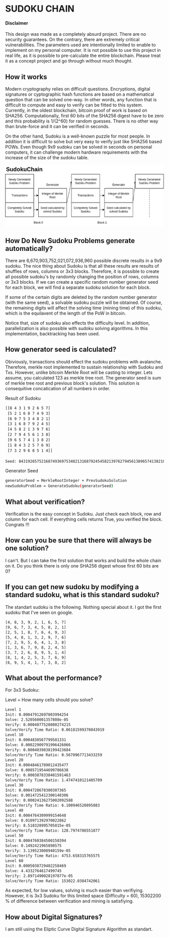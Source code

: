 # SUDOKU CHAIN

#### Disclaimer

This design was made as a completely absurd project.
There are no security guarantees.
On the contrary, there are extremely critical vulnerabilities.
The parameters used are intentionally limited to enable to implement on my personal computer. It is not possible to use this project in real life, as it is possible to pre-calculate the entire blockchain. Please treat it as a concept project and go through without much thought.

## How it works

Modern cryptography relies on difficult questions. Encryptions, digital signatures or cyptographic hash functions are based on a mathematical question that can be solved one-way. In other words, any function that is difficult to compute and easy to verify can be fitted to this system. Currently, in the oldest blockchain, bitcoin proof of work is based on SHA256. Computationally, first 60 bits of the SHA256 digest have to be zero and this probability is 1/(2^60) for random guesses. There is no other way than brute-force and it can be verified in seconds.

On the other hand, Sudoku is a well-known puzzle for most people. In addition it is difficult to solve but very easy to verify just like SHA256 based POWs. Even though 9x9 sudoku can be solved in seconds on personal computers, it can challenge modern hardware requirements with the increase of the size of the sudoku table.

![how-it-works](SudokuChain.png)

## How Do New Sudoku Problems generate automatically?

There are 6,670,903,752,021,072,936,960 possible discrete results in a 9x9 sudoku. The nice thing about Sudoku is that all these results are results of shuffles of rows, columns or 3x3 blocks. Therefore, it is possible to create all possible sudoku's by randomly changing the position of rows, columns or 3x3 blocks. If we can create a specific random number generator seed for each block, we will find a separate sudoku solution for each block.

If some of the certain digits are deleted by the random number generator (with the same seed), a solvable sudoku puzzle will be obtained. Of course, the remaining digits will affect the solving time (mining time) of this sudoku, which is the equilavent of the length of the PoW in bitcoin.

Notice that, size of sudoku also effects the difficulty level. In addition, parallelization is also possible with sudoku solving algorithms. In this implementation, backtracking has been used.

## How generator seed is calculated?

Obiviously, transactions should effect the sudoku problems with avalanche. Therefore, merkle root implemented to sustain relationship with Sudoku and Txs. However, unlike bitcoin Merkle Root will be casting to integer.
Lets assume, you calculated 123 as merkle tree root. The generator seed is sum of merkle tree root and previous block's solution. This solution is consequitive concatication of all numbers in order.

Result of Sudoku

```bash
[[8 4 3 1 9 2 6 5 7]
 [5 2 1 6 8 7 4 9 3]
 [6 9 7 5 3 4 8 2 1]
 [3 1 6 8 7 9 2 4 5]
 [4 5 8 2 1 3 9 7 6]
 [2 7 9 4 5 6 1 3 8]
 [9 6 5 7 4 1 3 8 2]
 [1 8 4 3 2 5 7 6 9]
 [7 3 2 9 6 8 5 1 4]]

Seed: 843192657521687493697534821316879245458213976279456138965741382184325769732968514

```

Generator Seed

```bash
generatorSeed = MerkleRootInteger + PrevSudokuSolution
newSudokuProblem = GenerateSudoku(generatorSeed)
```

## What about verification?

Verification is the easy concept in Sudoku. Just check each block, row and column for each cell. If everything cells returns True, you verified the block. Congrats !!!

## How can you be sure that there will always be one solution?

I can't. But I can take the first solution that works and build the whole chain on it. Do you think there is only one SHA256 digest whose first 60 bits are 0?

## If you can get new sudoku by modifying a standard sudoku, what is this standard sudoku?

The standart sudoku is the following. Nothing special about it. I got the first sudoku that I've seen on google.

```
[4, 8, 3, 9, 2, 1, 6, 5, 7]
[9, 6, 7, 3, 4, 5, 8, 2, 1]
[2, 5, 1, 8, 7, 6, 4, 9, 3]
[5, 4, 8, 1, 3, 2, 9, 7, 6]
[7, 2, 9, 5, 6, 4, 1, 3, 8]
[1, 3, 6, 7, 9, 8, 2, 4, 5]
[3, 7, 2, 6, 8, 9, 5, 1, 4]
[8, 1, 4, 2, 5, 3, 7, 6, 9]
[6, 9, 5, 4, 1, 7, 3, 8, 2]
```

## What about the performance?

For 3x3 Sudoku:

Level = How many cells should you solve?

```
Level 1
Init: 0.00047912697003994254
Solve: 2.520560001357808e-05
Verify: 0.0004077520800274215
Solve/Verify Time Ratio: 0.06181599370843919
Level 10
Init: 0.0004830567799581331
Solve: 0.00022909791996426066
Verify: 0.0004039838199423684
Solve/Verify Time Ratio: 0.5670967713433259
Level 20
Init: 0.00048461789012435477
Solve: 0.0005719544699786638
Verify: 0.0003878338401591463
Solve/Verify Time Ratio: 1.4747410121405709
Level 30
Init: 0.0004728678300307365
Solve: 0.0014725412300140306
Verify: 0.00024136275002092588
Solve/Verify Time Ratio: 6.100946520895883
Level 40
Init: 0.0004764309999154648
Solve: 0.010971392970022862
Verify: 8.518328995705815e-05
Solve/Verify Time Ratio: 128.7974786551877
Level 50
Init: 0.0004760384500150394
Solve: 0.1492421965898575
Verify: 3.139523008940159e-05
Solve/Verify Time Ratio: 4753.658315765575
Level 60
Init: 0.0005038729402258469
Solve: 4.4332764617499745
Verify: 2.8971490028197877e-05
Solve/Verify Time Ratio: 153022.0384742061
```

As expected, for low values, solving is much easier than verifiying. However, it is 3x3 Sudoku for this limited space (Difficulty = 60), 15302200 % of difference between verification and mining is satisfiying.

## How about Digital Signatures?

I am still using the Eliptic Curve Digital Signature Algorithm as standart.
